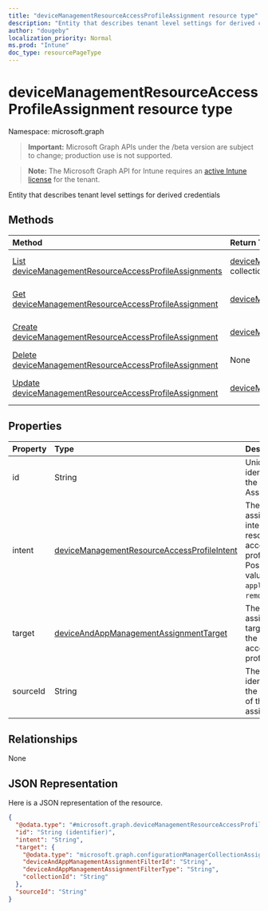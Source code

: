 ```yaml
---
title: "deviceManagementResourceAccessProfileAssignment resource type"
description: "Entity that describes tenant level settings for derived credentials"
author: "dougeby"
localization_priority: Normal
ms.prod: "Intune"
doc_type: resourcePageType
---
```


# deviceManagementResourceAccessProfileAssignment resource type

Namespace: microsoft.graph

> **Important:** Microsoft Graph APIs under the /beta version are subject to change; production use is not supported.

> **Note:** The Microsoft Graph API for Intune requires an [active Intune license](https://go.microsoft.com/fwlink/?linkid=839381) for the tenant.

Entity that describes tenant level settings for derived credentials

## Methods
|Method|Return Type|Description|
|:---|:---|:---|
|[List deviceManagementResourceAccessProfileAssignments](../api/intune-rapolicy-devicemanagementresourceaccessprofileassignment-list.md)|[deviceManagementResourceAccessProfileAssignment](../resources/intune-rapolicy-devicemanagementresourceaccessprofileassignment.md) collection|List properties and relationships of the [deviceManagementResourceAccessProfileAssignment](../resources/intune-rapolicy-devicemanagementresourceaccessprofileassignment.md) objects.|
|[Get deviceManagementResourceAccessProfileAssignment](../api/intune-rapolicy-devicemanagementresourceaccessprofileassignment-get.md)|[deviceManagementResourceAccessProfileAssignment](../resources/intune-rapolicy-devicemanagementresourceaccessprofileassignment.md)|Read properties and relationships of the [deviceManagementResourceAccessProfileAssignment](../resources/intune-rapolicy-devicemanagementresourceaccessprofileassignment.md) object.|
|[Create deviceManagementResourceAccessProfileAssignment](../api/intune-rapolicy-devicemanagementresourceaccessprofileassignment-create.md)|[deviceManagementResourceAccessProfileAssignment](../resources/intune-rapolicy-devicemanagementresourceaccessprofileassignment.md)|Create a new [deviceManagementResourceAccessProfileAssignment](../resources/intune-rapolicy-devicemanagementresourceaccessprofileassignment.md) object.|
|[Delete deviceManagementResourceAccessProfileAssignment](../api/intune-rapolicy-devicemanagementresourceaccessprofileassignment-delete.md)|None|Deletes a [deviceManagementResourceAccessProfileAssignment](../resources/intune-rapolicy-devicemanagementresourceaccessprofileassignment.md).|
|[Update deviceManagementResourceAccessProfileAssignment](../api/intune-rapolicy-devicemanagementresourceaccessprofileassignment-update.md)|[deviceManagementResourceAccessProfileAssignment](../resources/intune-rapolicy-devicemanagementresourceaccessprofileassignment.md)|Update the properties of a [deviceManagementResourceAccessProfileAssignment](../resources/intune-rapolicy-devicemanagementresourceaccessprofileassignment.md) object.|

## Properties
|Property|Type|Description|
|:---|:---|:---|
|id|String|Unique identifier for the Assignments|
|intent|[deviceManagementResourceAccessProfileIntent](../resources/intune-rapolicy-devicemanagementresourceaccessprofileintent.md)|The assignment intent for the resource access profile. Possible values are: `apply`, `remove`.|
|target|[deviceAndAppManagementAssignmentTarget](../resources/intune-shared-deviceandappmanagementassignmenttarget.md)|The assignment target for the resource access profile.|
|sourceId|String|The identifier of the source of the assignment.|

## Relationships
None

## JSON Representation
Here is a JSON representation of the resource.
<!-- {
  "blockType": "resource",
  "keyProperty": "id",
  "@odata.type": "microsoft.graph.deviceManagementResourceAccessProfileAssignment"
}
-->
``` json
{
  "@odata.type": "#microsoft.graph.deviceManagementResourceAccessProfileAssignment",
  "id": "String (identifier)",
  "intent": "String",
  "target": {
    "@odata.type": "microsoft.graph.configurationManagerCollectionAssignmentTarget",
    "deviceAndAppManagementAssignmentFilterId": "String",
    "deviceAndAppManagementAssignmentFilterType": "String",
    "collectionId": "String"
  },
  "sourceId": "String"
}
```



